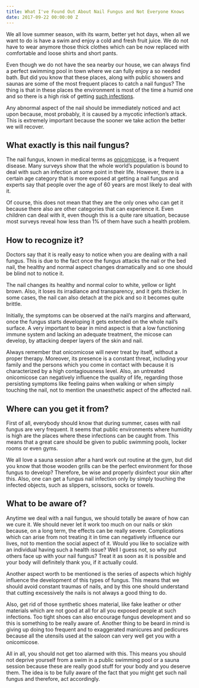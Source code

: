 ```yaml
---
title: What I've Found Out About Nail Fungus and Not Everyone Knows
date: 2017-09-22 00:00:00 Z
---
```


We all love summer season, with its warm, better yet hot days, when all we want to do is have a swim and enjoy a cold and fresh fruit juice. We do not have to wear anymore those thick clothes which can be now replaced with comfortable and loose shirts and short pants.

Even though we do not have the sea nearby our house, we can always find a perfect swimming pool in town where we can fully enjoy a so needed bath. But did you know that these places, along with public showers and saunas are some of the most frequent places to catch a nail fungus? The thing is that in these places the environment is most of the time a humid one and so there is a high risk of getting [such infections](https://medlineplus.gov/ency/article/001330.htm "Fungal nail infection").

Any abnormal aspect of the nail should be immediately noticed and act upon because, most probably, it is caused by a mycotic infection’s attack. This is extremely important because the sooner we take action the better we will recover. 

## What exactly is this nail fungus?

The nail fungus, known in medical terms as [onicomicose](https://www.ncbi.nlm.nih.gov/pubmedhealth/PMHT0024766/ "Onychomycosis (Toenail Fungus)"), is a frequent disease. Many surveys show that the whole world’s population is bound to deal with such an infection at some point in their life. However, there is a certain age category that is more exposed at getting a nail fungus and experts say that people over the age of 60 years are most likely to deal with it. 

Of course, this does not mean that they are the only ones who can get it because there also are other categories that can experience it. Even children can deal with it, even though this is a quite rare situation, because most surveys reveal how less than 1% of them have such a health problem. 

## How to recognize it?

Doctors say that it is really easy to notice when you are dealing with a nail fungus. This is due to the fact once the fungus attacks the nail or the bed nail, the healthy and normal aspect changes dramatically and so one should be blind not to notice it. 

The nail changes its healthy and normal color to white, yellow or light brown. Also, it loses its irradiance and transparency, and it gets thicker. In some cases, the nail can also detach at the pick and so it becomes quite brittle.

Initially, the symptoms can be observed at the nail’s margins and afterward, once the fungus starts developing it gets extended on the whole nail’s surface. A very important to bear in mind aspect is that a low functioning immune system and lacking an adequate treatment, the micose can develop, by attacking deeper layers of the skin and nail. 

Always remember that onicomicose will never treat by itself, without a proper therapy. Moreover, its presence is a constant threat, including your family and the persons which you come in contact with because it is characterized by a high contagiousness level. Also, an untreated onicomicose can negatively influence the quality of life, regarding those persisting symptoms like feeling pains when walking or when simply touching the nail, not to mention the unaesthetic aspect of the affected nail. 

## Where can you get it from?

First of all, everybody should know that during summer, cases with nail fungus are very frequent. It seems that public environments where humidity is high are the places where these infections can be caught from. This means that a great care should be given to public swimming pools, locker rooms or even gyms. 

We all love a sauna session after a hard work out routine at the gym, but did you know that those wooden grills can be the perfect environment for those fungus to develop? Therefore, be wise and properly disinfect your skin after this. Also, one can get a fungus nail infection only by simply touching the infected objects, such as slippers, scissors, socks or towels.

## What to be aware of?

Anytime we deal with a nail fungus, we should totally be aware of how can we cure it. We should never let it work too much on our nails or skin because, on a long term, the effects can be really severe. Complications which can arise from not treating it in time can negatively influence our lives, not to mention the social aspect of it. Would you like to socialize with an individual having such a health issue? Well I guess not, so why put others face up with your nail fungus? Treat it as soon as it is possible and your body will definitely thank you, if it actually could. 

Another aspect worth to be mentioned is the series of aspects which highly influence the development of this types of fungus. This means that we should avoid constant traumas of nails, and by this one should understand that cutting excessively the nails is not always a good thing to do. 

Also, get rid of those synthetic shoes material, like fake leather or other materials which are not good at all for all you exposed people at such infections. Too tight shoes can also encourage fungus development and so this is something to be really aware of. Another thing to be beard in mind is giving up doing too frequent and to exaggerated manicures and pedicures because all the utensils used at the saloon can very well get you with a onicomicose. 

All in all, you should not get too alarmed with this. This means you should not deprive yourself from a swim in a public swimming pool or a sauna session because these are really good stuff for your body and you deserve them. The idea is to be fully aware of the fact that you might get such nail fungus and therefore, act accordingly.  
